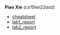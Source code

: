 **Piao Xie** (*cs15lwi22aoz*)
* [cheatsheet](https://commonmark.org/help/)
* [lab1_report](./lab1_report.md)
* [lab2_report](./lab2_report.md)
